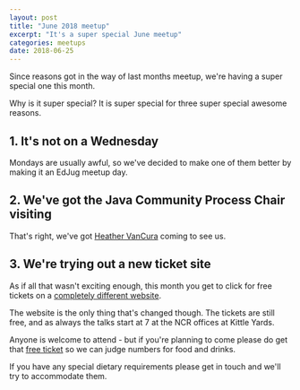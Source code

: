 ```yaml
---
layout: post
title: "June 2018 meetup"
excerpt: "It's a super special June meetup"
categories: meetups 
date: 2018-06-25
---
```


Since reasons got in the way of last months meetup, we're having a super special one this month.

Why is it super special? It is super special for three super special awesome reasons.

## 1. It's not on a Wednesday

Mondays are usually awful, so we've decided to make one of them better by making it an EdJug meetup day.

## 2. We've got the Java Community Process Chair visiting

That's right, we've got [Heather VanCura](https://heathervcblog.wordpress.com/) coming to see us. 

## 3. We're trying out a new ticket site

As if all that wasn't exciting enough, this month you get to click for free tickets on a [completely different website](https://ti.to/edjug/edjug-june-meetup).

The website is the only thing that's changed though. The tickets are still free, and as always the talks start at 7 at the NCR offices at Kittle Yards.

Anyone is welcome to attend - but if you're planning to come please do get that [free ticket](https://ti.to/edjug/edjug-june-meetup) so we can judge numbers for food and drinks.

If you have any special dietary requirements please get in touch and we'll try to accommodate them.


